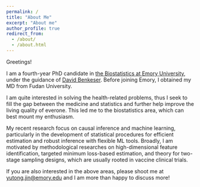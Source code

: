 ```yaml
---
permalink: /
title: "About Me"
excerpt: "About me"
author_profile: true
redirect_from: 
  - /about/
  - /about.html
---
```


Greetings! 

I am a fourth-year PhD candidate in [the Biostatistics at Emory University](https://www.sph.emory.edu/departments/bios/index.html), under the guidance of [David Benkeser](https://www.sph.emory.edu/faculty/profile/index.php?FID=8917). Before joining Emory, I obtained my MD from Fudan University.

I am quite interested in solving the health-related problems, thus I seek to fill the gap between the medicine and statistics and further help improve the living quality of everone. This led me to the biostatistics area, which can best mount my enthusiasm.


My recent research focus on causal inference and machine learning, particularly in the development of statistical procedures for efficient estimation and robust inference with flexible ML tools. Broadly, I am motivated by methodological researches on high-dimensional feature identification, targeted minimum loss-based estimation, and theory for two-stage sampling designs, which are usually rooted in vaccine clinical trials.

If you are also interested in the above areas, please shoot me at [yutong.jin@emory.edu](yutong.jin@emory.edu) and I am more than happy to discuss more!